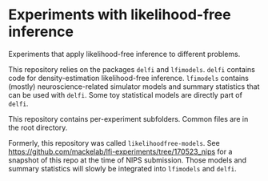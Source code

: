# Experiments with likelihood-free inference

Experiments that apply likelihood-free inference to different problems. 

This repository relies on the packages `delfi` and `lfimodels`. `delfi` contains
code for density-estimation likelihood-free inference. `lfimodels` contains
(mostly) neuroscience-related simulator models and summary statistics that can
be used with `delfi`. Some toy statistical models are directly part of `delfi`.

This repository contains per-experiment subfolders. Common files are in the
root directory.

Formerly, this repository was called `likelihoodfree-models`. See https://github.com/mackelab/lfi-experiments/tree/170523_nips for a snapshot of this repo at the time of NIPS submission. Those models and summary statistics will slowly be integrated into `lfimodels` and `delfi`.

